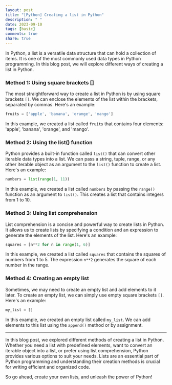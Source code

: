 ```yaml
---
layout: post
title: "[Python] Creating a list in Python"
description: " "
date: 2023-09-10
tags: [basic]
comments: true
share: true
---
```


In Python, a list is a versatile data structure that can hold a collection of items. It is one of the most commonly used data types in Python programming. In this blog post, we will explore different ways of creating a list in Python.

### Method 1: Using square brackets []

The most straightforward way to create a list in Python is by using square brackets `[]`. We can enclose the elements of the list within the brackets, separated by commas. Here's an example:

```python
fruits = ['apple', 'banana', 'orange', 'mango']
```

In this example, we created a list called `fruits` that contains four elements: 'apple', 'banana', 'orange', and 'mango'.

### Method 2: Using the list() function

Python provides a built-in function called `list()` that can convert other iterable data types into a list. We can pass a string, tuple, range, or any other iterable object as an argument to the `list()` function to create a list. Here's an example:

```python
numbers = list(range(1, 11))
```

In this example, we created a list called `numbers` by passing the `range()` function as an argument to `list()`. This creates a list that contains integers from 1 to 10.

### Method 3: Using list comprehension

List comprehension is a concise and powerful way to create lists in Python. It allows us to create lists by specifying a condition and an expression to generate the elements of the list. Here's an example:

```python
squares = [n**2 for n in range(1, 6)]
```

In this example, we created a list called `squares` that contains the squares of numbers from 1 to 5. The expression `n**2` generates the square of each number in the range.

### Method 4: Creating an empty list

Sometimes, we may need to create an empty list and add elements to it later. To create an empty list, we can simply use empty square brackets `[]`. Here's an example:

```python
my_list = []
```

In this example, we created an empty list called `my_list`. We can add elements to this list using the `append()` method or by assignment.

---

In this blog post, we explored different methods of creating a list in Python. Whether you need a list with predefined elements, want to convert an iterable object into a list, or prefer using list comprehension, Python provides various options to suit your needs. Lists are an essential part of Python programming and understanding their creation methods is crucial for writing efficient and organized code.

So go ahead, create your own lists, and unleash the power of Python!